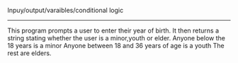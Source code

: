 Inpuy/output/varaibles/conditional logic
************************
This program prompts a user to enter their year of birth.
It then returns a string stating whether the user is a minor,youth or elder.
Anyone below the 18 years is a minor
Anyone between 18 and 36 years of age is a youth
The rest are elders.